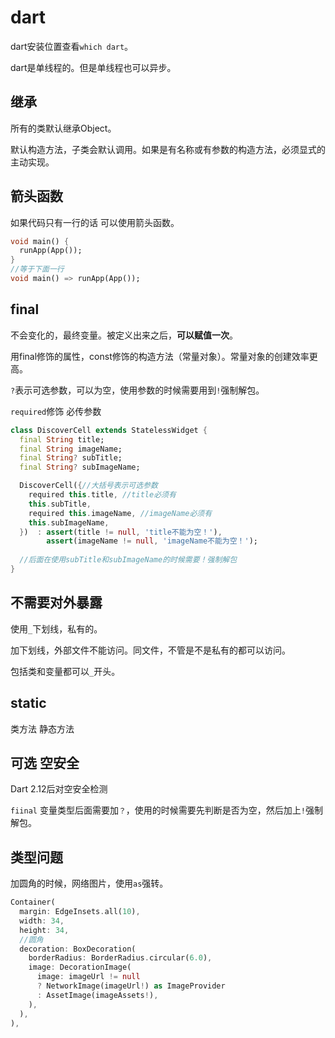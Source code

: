 # dart

dart安装位置查看`which dart`。

dart是单线程的。但是单线程也可以异步。

## 继承

所有的类默认继承Object。

默认构造方法，子类会默认调用。如果是有名称或有参数的构造方法，必须显式的主动实现。

## 箭头函数

如果代码只有一行的话 可以使用箭头函数。

```dart
void main() {
  runApp(App());
}
//等于下面一行
void main() => runApp(App());
```

## final

不会变化的，最终变量。被定义出来之后，**可以赋值一次**。

用final修饰的属性，const修饰的构造方法（常量对象）。常量对象的创建效率更高。

`?`表示可选参数，可以为空，使用参数的时候需要用到`!`强制解包。

`required`修饰 必传参数

```dart
class DiscoverCell extends StatelessWidget {
  final String title;
  final String imageName;
  final String? subTitle;
  final String? subImageName;

  DiscoverCell({//大括号表示可选参数
    required this.title, //title必须有
    this.subTitle,
    required this.imageName, //imageName必须有
    this.subImageName,
  })  : assert(title != null, 'title不能为空！'),
        assert(imageName != null, 'imageName不能为空！');
  
  //后面在使用subTitle和subImageName的时候需要！强制解包
}
```

## 不需要对外暴露

使用`_`下划线，私有的。

加下划线，外部文件不能访问。同文件，不管是不是私有的都可以访问。

包括类和变量都可以`_`开头。

## static

类方法 静态方法

## 可选 空安全

Dart 2.12后对空安全检测

`fiinal` 变量类型后面需要加`？`，使用的时候需要先判断是否为空，然后加上`!`强制解包。

## 类型问题

加圆角的时候，网络图片，使用`as`强转。

```dart
Container(
  margin: EdgeInsets.all(10),
  width: 34,
  height: 34,
  //圆角
  decoration: BoxDecoration(
    borderRadius: BorderRadius.circular(6.0),
    image: DecorationImage(
      image: imageUrl != null
      ? NetworkImage(imageUrl!) as ImageProvider
      : AssetImage(imageAssets!),
    ),
  ),
),
```

